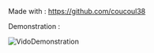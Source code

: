 Made with : https://github.com/coucoul38

Demonstration : 

![VidoDemonstration](https://github.com/user-attachments/assets/4ecf20ba-6ec7-4a79-9b6a-e8a98eb62151)
